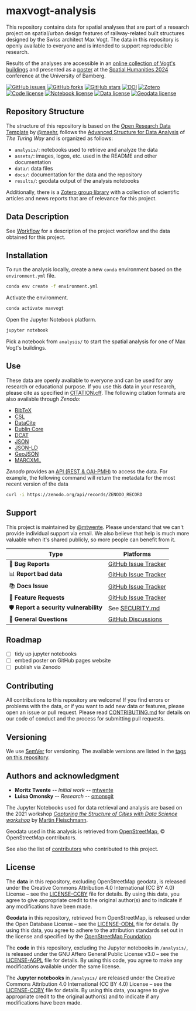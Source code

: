 # maxvogt-analysis

This repository contains data for spatial analyses that are part of a research project on spatial/urban design features of railway-related built structures designed by the Swiss architect Max Vogt. The data in this repository is openly available to everyone and is intended to support reproducible research.

Results of the analyses are accessible in an [online collection of Vogt's buildings](https://mtwente.github.io/maxvogt) and presented as a [poster](/docs/abstract.html) at the [Spatial Humanities 2024](https://spathum.uni-bamberg.de/) conference at the University of Bamberg.

[![GitHub issues](https://img.shields.io/github/issues/mtwente/maxvogt-analysis.svg)](https://github.com/mtwente/maxvogt-analysis/issues)
[![GitHub forks](https://img.shields.io/github/forks/mtwente/maxvogt-analysis.svg)](https://github.com/mtwente/maxvogt-analysis/network)
[![GitHub stars](https://img.shields.io/github/stars/mtwente/maxvogt-analysis.svg)](https://github.com/mtwente/maxvogt-analysis/stargazers)
[![DOI](https://zenodo.org/badge/ZENODO_RECORD.svg)](https://zenodo.org/badge/latestdoi/ZENODO_RECORD)
[![Zotero](https://img.shields.io/badge/zotero-maxvogt-bb393c?logo=zotero)](https://www.zotero.org/groups/5400359/sbb-max-vogt/library)
<br>
[![Code license](https://img.shields.io/badge/Code-AGPL_3.0-orange)](LICENSE-AGPL.md)
[![Notebook license](https://img.shields.io/badge/Notebooks-CC_BY--SA_4.0-green)](LICENSE-CCBY.md)
[![Data license](https://img.shields.io/badge/Data-CC_BY--SA_4.0-green)](LICENSE-CCBY.md)
[![Geodata license](https://img.shields.io/badge/Geodata-ODbL--1.0-lightblue)](LICENSE-ODbL.md)

## Repository Structure

The structure of this repository is based on the [Open Research Data Template](https://github.com/maehr/open-research-data-template) by [@maehr](https://www.github.com/maehr), follows the [Advanced Structure for Data Analysis](https://the-turing-way.netlify.app/project-design/project-repo/project-repo-advanced.html) of _The Turing Way_ and is organized as follows:

- `analysis/`: notebooks used to retrieve and analyze the data
- `assets/`: images, logos, etc. used in the README and other documentation
- `data/`: data files
- `docs/`: documentation for the data and the repository
- `results/`: geodata output of the analysis notebooks

Additionally, there is a [Zotero group library](https://www.zotero.org/groups/5400359/sbb-max-vogt/library) with a collection of scientific articles and news reports that are of relevance for this project.

## Data Description

See [Workflow](/docs/workflow.html) for a description of the project workflow and the data obtained for this project.

## Installation

To run the analysis locally, create a new `conda` environment based on the `environment.yml` file.

```bash
conda env create -f environment.yml
```

Activate the environment.

```bash
conda activate maxvogt
```

Open the Jupyter Notebook platform.

```bash
jupyter notebook
```

Pick a notebook from `analysis/` to start the spatial analysis for one of Max Vogt's buildings.

## Use

These data are openly available to everyone and can be used for any research or educational purpose. If you use this data in your research, please cite as specified in [CITATION.cff](CITATION.cff). The following citation formats are also available through _Zenodo_:

- [BibTeX](https://zenodo.org/record/ZENODO_RECORD/export/hx)
- [CSL](https://zenodo.org/record/ZENODO_RECORD/export/csl)
- [DataCite](https://zenodo.org/record/ZENODO_RECORD/export/dcite4)
- [Dublin Core](https://zenodo.org/record/ZENODO_RECORD/export/xd)
- [DCAT](https://zenodo.org/record/ZENODO_RECORD/export/dcat)
- [JSON](https://zenodo.org/record/ZENODO_RECORD/export/json)
- [JSON-LD](https://zenodo.org/record/ZENODO_RECORD/export/schemaorg_jsonld)
- [GeoJSON](https://zenodo.org/record/ZENODO_RECORD/export/geojson)
- [MARCXML](https://zenodo.org/record/ZENODO_RECORD/export/xm)

_Zenodo_ provides an [API (REST & OAI-PMH)](https://developers.zenodo.org/) to access the data. For example, the following command will return the metadata for the most recent version of the data

```bash
curl -i https://zenodo.org/api/records/ZENODO_RECORD
```

## Support

This project is maintained by [@mtwente](https://github.com/mtwente). Please understand that we can't provide individual support via email. We also believe that help is much more valuable when it's shared publicly, so more people can benefit from it.

| Type                                   | Platforms                                                                     |
| -------------------------------------- | ----------------------------------------------------------------------------- |
| 🚨 **Bug Reports**                     | [GitHub Issue Tracker](https://github.com/mtwente/maxvogt-analysis/issues)    |
| 📊 **Report bad data**                 | [GitHub Issue Tracker](https://github.com/mtwente/maxvogt-analysis/issues)    |
| 📚 **Docs Issue**                      | [GitHub Issue Tracker](https://github.com/mtwente/maxvogt-analysis/issues)    |
| 🎁 **Feature Requests**                | [GitHub Issue Tracker](https://github.com/mtwente/maxvogt-analysis/issues)    |
| 🛡 **Report a security vulnerability** | See [SECURITY.md](SECURITY.md)                                                |
| 💬 **General Questions**               | [GitHub Discussions](https://github.com/mtwente/maxvogt-analysis/discussions) |

## Roadmap

- [ ] tidy up jupyter notebooks
- [ ] embed poster on GitHub pages website
- [ ] publish via Zenodo

## Contributing

All contributions to this repository are welcome! If you find errors or problems with the data, or if you want to add new data or features, please open an issue or pull request. Please read [CONTRIBUTING.md](CONTRIBUTING.md) for details on our code of conduct and the process for submitting pull requests.

## Versioning

We use [SemVer](http://semver.org/) for versioning. The available versions are listed in the [tags on this repository](https://github.com/mtwente/maxvogt-analysis/tags).

## Authors and acknowledgment

- **Moritz Twente** -- _Initial work_ -- [mtwente](https://github.com/mtwente)
- **Luisa Omonsky** -- _Research_ -- [omonsgit](https://github.com/omonsgit)

The Jupyter Notebooks used for data retrieval and analysis are based on the 2021 workshop [_Capturing the Structure of Cities with Data Science workshop_](https://github.com/martinfleis/sdsc21-workshop) by [Martin Fleischmann](https://github.com/martinfleis).

Geodata used in this analysis is retrieved from [OpenStreetMap](https://www.openstreetmap.org), © OpenStreetMap contributors.

See also the list of [contributors](https://github.com/mtwente/maxvogt-analysis/graphs/contributors) who contributed to this project.

## License

The **data** in this repository, excluding OpenStreetMap geodata, is released under the Creative Commons Attribution 4.0 International (CC BY 4.0) License – see the [LICENSE-CCBY](LICENSE-CCBY.md) file for details. By using this data, you agree to give appropriate credit to the original author(s) and to indicate if any modifications have been made.

**Geodata** in this repository, retrieved from OpenStreetMap, is released under the Open Database License – see the [LICENSE-ODbL](LICENSE-ODbL.md) file for details. By using this data, you agree to adhere to the attribution standards set out in the license and specified by the [OpenStreetMap Foundation](https://osmfoundation.org/wiki/Licence).

The **code** in this repository, excluding the Jupyter notebooks in `/analysis/`, is released under the GNU Affero General Public License v3.0 – see the [LICENSE-AGPL](LICENSE-AGPL.md) file for details. By using this code, you agree to make any modifications available under the same license.

The **Jupyter notebooks** in `/analysis/` are released under the Creative Commons Attribution 4.0 International (CC BY 4.0) License – see the [LICENSE-CCBY](LICENSE-CCBY.md) file for details. By using this data, you agree to give appropriate credit to the original author(s) and to indicate if any modifications have been made.
